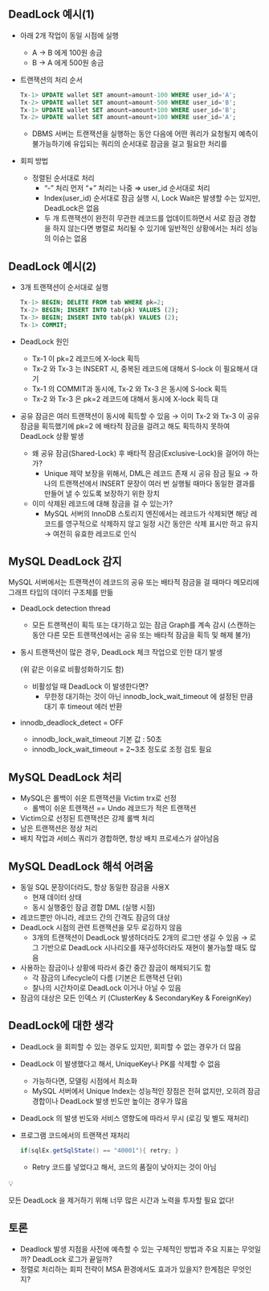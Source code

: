 ## DeadLock 예시(1)

- 아래 2개 작업이 동일 시점에 실행
    - A → B 에게 100원 송금
    - B → A 에게 500원 송금
- 트랜잭션의 처리 순서
    
    ```sql
    Tx-1> UPDATE wallet SET amount=amount-100 WHERE user_id='A';
    Tx-2> UPDATE wallet SET amount=amount-500 WHERE user_id='B';
    Tx-1> UPDATE wallet SET amount=amount+100 WHERE user_id='B';
    Tx-2> UPDATE wallet SET amount=amount+100 WHERE user_id='A';
    ```
    
    - DBMS 서버는 트랜잭션을 실행하는 동안 다음에 어떤 쿼리가 요청될지 예측이 불가능하기에
    유입되는 쿼리의 순서대로 잠금을 걸고 필요한 처리를

- 회피 방법
    - 정렬된 순서대로 처리
        - “-” 처리 먼저 “+” 처리는 나중 ⇒ user_id 순서대로 처리
        - Index(user_id) 순서대로 잠금 실행 시,
        Lock Wait은 발생할 수는 있지만, DeadLock은 없음
        - 두 개 트랜잭션이 완전히 무관한 레코드를 업데이트하면서 서로 잠금 경합을 하지 않는다면 병렬로 처리될 수 있기에 일반적인 상황에서는 처리 성능의 이슈는 없음

## DeadLock 예시(2)

- 3개 트랜잭션이 순서대로 실행
    
    ```sql
    Tx-1> BEGIN; DELETE FROM tab WHERE pk=2;
    Tx-2> BEGIN; INSERT INTO tab(pk) VALUES (2);
    Tx-3> BEGIN; INSERT INTO tab(pk) VALUES (2);
    Tx-1> COMMIT;
    ```
    
- DeadLock 원인
    - Tx-1 이 pk=2 레코드에 X-lock 획득
    - Tx-2 와 Tx-3 는 INSERT 시, 중복된 레코드에 대해서 S-lock 이 필요해서 대기
    - Tx-1 의 COMMIT과 동시에, Tx-2 와 Tx-3 은 동시에 S-lock 획득
    - Tx-2 와 Tx-3 은 pk=2 레코드에 대해서 동시에 X-lock 획득 대

- 공유 잠금은 여러 트랜잭션이 동시에 획득할 수 있음
→ 이미 Tx-2 와 Tx-3 이 공유 잠금을 획득했기에 pk=2 에 배타적 잠금을 걸려고 해도 획득하지 못하여 DeadLock 상황 발생
    - 왜 공유 잠금(Shared-Lock) 후 배타적 잠금(Exclusive-Lock)을 걸어야 하는가?
        - Unique 제약 보장을 위해서, DML은 레코드 존재 시 공유 잠금 필요
        → 하나의 트랜잭션에서 INSERT 문장이 여러 번 실행될 때마다 동일한 결과를 만들어 낼 수 있도록 보장하기 위한 장치
    - 이미 삭제된 레코드에 대해 잠금을 걸 수 있는가?
        - MySQL 서버의 InnoDB 스토리지 엔진에서는 레코드가 삭제되면 해당 레코드를 영구적으로 삭제하지 않고 일정 시간 동안은 삭제 표시만 하고 유지 → 여전히 유효한 레코드로 인식

## MySQL DeadLock 감지

MySQL 서버에서는 트랜잭션이 레코드의 공유 또는 배타적 잠금을 걸 때마다 메모리에
그래프 타입의 데이터 구조체를 만듦

- DeadLock detection thread
    - 모든 트랜잭션이 획득 또는 대기하고 있는 잠금 Graph를 계속 감시
    (스캔하는 동안 다른 모든 트랜잭션에서는 공유 또는 배타적 잠금을 획득 및 해제 불가)
- 동시 트랜잭션이 많은 경우, DeadLock 체크 작업으로 인한 대기 발생
    
    (위 같은 이유로 비활성화하기도 함)
    
    - 비활성일 때 DeadLock 이 발생한다면?
        - 무한정 대기하는 것이 아닌 innodb_lock_wait_timeout 에 설정된 만큼 대기 후 timeout 에러 반환

- innodb_deadlock_detect = OFF
    - innodb_lock_wait_timeout 기본 값 : 50초
    - innodb_lock_wait_timeout = 2~3초 정도로 조정 검토 필요

## MySQL DeadLock 처리

- MySQL은 롤백이 쉬운 트랜잭션을 Victim trx로 선정
    - 롤백이 쉬운 트랜잭션 == Undo 레코드가 적은 트랜잭션
- Victim으로 선정된 트랜잭션은 강제 롤백 처리
- 남은 트랜잭션은 정상 처리
- 배치 작업과 서비스 쿼리가 경합하면, 항상 배치 프로세스가 살아남음

## MySQL DeadLock 해석 어려움

- 동일 SQL 문장이더라도, 항상 동일한 잠금을 사용X
    - 현재 데이터 상태
    - 동시 실행중인 잠금 경합 DML (실행 시점)
- 레코드뿐만 아니라, 레코드 간의 간격도 잠금의 대상
- DeadLock 시점의 관련 트랜잭션을 모두 로깅하지 않음
    - 3개의 트랜잭션이 DeadLock 발생하더라도 2개의 로그만 생길 수 있음
    → 로그 기반으로 DeadLock 시나리오를 재구성하더라도 재현이 불가능할 때도 많음
- 사용하는 잠금이나 상황에 따라서 중간 중간 잠금이 해제되기도 함
    - 각 잠금의 Lifecycle이 다름 (기본은 트랜잭션 단위)
    - 찰나의 시간차이로 DeadLock 이거나 아닐 수 있음
- 잠금의 대상은 모든 인덱스 키 (ClusterKey & SecondaryKey & ForeignKey)

## DeadLock에 대한 생각

- DeadLock 을 회피할 수 있는 경우도 있지만, 회피할 수 없는 경우가 더 많음
- DeadLock 이 발생했다고 해서, UniqueKey나 PK를 삭제할 수 없음
    - 가능하다면, 모델링 시점에서 최소화
    - MySQL 서버에서 Unique Index는 성능적인 장점은 전혀 없지만, 오히려 잠금 경합이나 DeadLock 발생 빈도만 높이는 경우가 많음
- DeadLock 의 발생 빈도와 서비스 영향도에 따라서 무시
(로깅 및 별도 재처리)
- 프로그램 코드에서의 트랜잭션 재처리
    
    ```java
    if(sqlEx.getSqlState() == "40001"){ retry; }
    ```
    
    - Retry 코드를 넣었다고 해서, 코드의 품질이 낮아지는 것이 아님

<aside>
💡

모든 DeadLock 을 제거하기 위해 너무 많은 시간과 노력을 투자할 필요 없다!

</aside>

## 토론

- Deadlock 발생 지점을 사전에 예측할 수 있는 구체적인 방법과 주요 지표는 무엇일까? DeadLock 로그가 끝일까?
- 정렬로 처리하는 회피 전략이 MSA 환경에서도 효과가 있을지? 한계점은 무엇인지?

